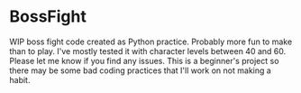 # BossFight
WIP boss fight code created as Python practice. Probably more fun to make than to play.
I've mostly tested it with character levels between 40 and 60. Please let me know if you find any issues.
This is a beginner's project so there may be some bad coding practices that I'll work on not making a habit.
